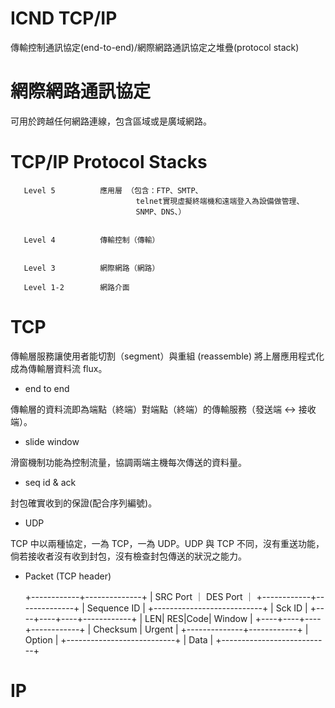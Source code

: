 # ICND TCP/IP
傳輸控制通訊協定(end-to-end)/網際網路通訊協定之堆疊(protocol stack)

# 網際網路通訊協定

可用於跨越任何網路連線，包含區域或是廣域網路。

# TCP/IP Protocol Stacks


       Level 5          應用層 （包含：FTP、SMTP、
                                telnet實現虛擬終端機和遠端登入為設備做管理、
                                SNMP、DNS、）


       Level 4          傳輸控制（傳輸）


       Level 3          網際網路（網路）

       Level 1-2        網路介面


# TCP

傳輸層服務讓使用者能切割（segment）與重組 (reassemble) 將上層應用程式化成為傳輸層資料流 flux。


* end to end

傳輸層的資料流即為端點（終端）對端點（終端）的傳輸服務（發送端 <-> 接收端）。

* slide window

滑窗機制功能為控制流量，協調兩端主機每次傳送的資料量。

* seq id & ack

封包確實收到的保證(配合序列編號)。

* UDP

TCP 中以兩種協定，一為 TCP，一為 UDP。UDP 與 TCP 不同，沒有重送功能，倘若接收者沒有收到封包，沒有檢查封包傳送的狀況之能力。

* Packet (TCP header)


    +------------+--------------+
    |  SRC Port  ｜   DES Port  ｜
    +------------+--------------+
    |        Sequence ID        |
    +---------------------------+
    |          Sck ID           |
    +----+----+----+------------+
    | LEN| RES|Code|   Window   |
    +----+----+----+------------+
    |   Checksum   |    Urgent  |
    +--------------+------------+
    |          Option           |
    +---------------------------+
    |           Data            |
    +---------------------------+

# IP












